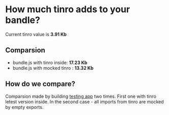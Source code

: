 # How much tinro adds to your bandle?

Current tinro value is **3.91 Kb** 

## Comparsion

* bundle.js with tinro inside: **17.23 Kb**
* bundle.js with mocked tinro : **13.32 Kb**

## How do we compare?

Comparsion made by building [testing app](https://github.com/AlexxNB/tinro/tree/master/tests) two times. First one with tinro letest version inside. In the second case - all imports from tinro are mocked by empty exports.
			